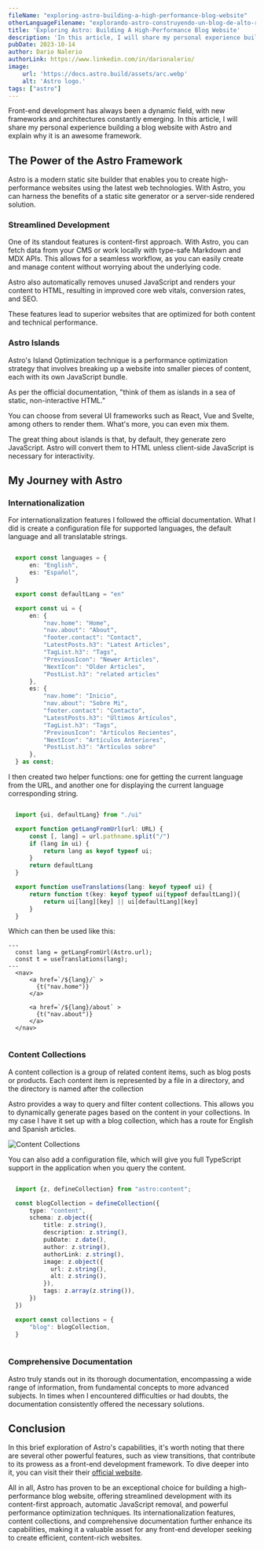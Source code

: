 ```yaml
---
fileName: "exploring-astro-building-a-high-performance-blog-website"
otherLanguageFilename: "explorando-astro-construyendo-un-blog-de-alto-rendimiento"
title: 'Exploring Astro: Building A High-Performance Blog Website'
description: 'In this article, I will share my personal experience building a blog website with Astro and explain why it is an awesome framework.'
pubDate: 2023-10-14
author: Dario Nalerio
authorLink: https://www.linkedin.com/in/darionalerio/
image:
    url: 'https://docs.astro.build/assets/arc.webp'
    alt: 'Astro logo.'
tags: ["astro"]
---
```


Front-end development has always been a dynamic field, with new frameworks and architectures constantly emerging. In this article, I will share my personal experience building a blog website with Astro and explain why it is an awesome framework.

## The Power of the Astro Framework

Astro is a modern static site builder that enables you to create high-performance websites using the latest web technologies. With Astro, you can harness the benefits of a static site generator or a server-side rendered solution.

### Streamlined Development

One of its standout features is content-first approach. With Astro, you can fetch data from your CMS or work locally with type-safe Markdown and MDX APIs. This allows for a seamless workflow, as you can easily create and manage content without worrying about the underlying code.

Astro also automatically removes unused JavaScript and renders your content to HTML, resulting in improved core web vitals, conversion rates, and SEO.

These features lead to superior websites that are optimized for both content and technical performance.

### Astro Islands

Astro's Island Optimization technique is a performance optimization strategy that involves breaking up a website into smaller pieces of content, each with its own JavaScript bundle.

As per the official documentation, "think of them as islands in a sea of static, non-interactive HTML."

You can choose from several UI frameworks such as React, Vue and Svelte, among others to render them. What's more, you can even mix them.

The great thing about islands is that, by default, they generate zero JavaScript. Astro will convert them to HTML unless client-side JavaScript is necessary for interactivity.

## My Journey with Astro

### Internationalization

For internationalization features I followed the official documentation. What I did is create a configuration file for supported languages, the default language and all translatable strings.

````typescript

  export const languages = {
      en: "English",
      es: "Español",
  }

  export const defaultLang = "en"

  export const ui = {
      en: {
          "nav.home": "Home",
          "nav.about": "About",
          "footer.contact": "Contact",
          "LatestPosts.h3": "Latest Articles",
          "TagList.h3": "Tags",
          "PreviousIcon": "Newer Articles",
          "NextIcon": "Older Articles",
          "PostList.h3": "related articles"
      },
      es: {
          "nav.home": "Inicio",
          "nav.about": "Sobre Mi",
          "footer.contact": "Contacto",
          "LatestPosts.h3": "Últimos Artículos",
          "TagList.h3": "Tags",
          "PreviousIcon": "Artículos Recientes",
          "NextIcon": "Artículos Anteriores",
          "PostList.h3": "Artículos sobre"
      },
  } as const;


````

I then created two helper functions: one for getting the current language from the URL, and another one for displaying the current language corresponding string.

````typescript

  import {ui, defaultLang} from "./ui"

  export function getLangFromUrl(url: URL) {
      const [, lang] = url.pathname.split("/")
      if (lang in ui) {
          return lang as keyof typeof ui;
      }
      return defaultLang
  }

  export function useTranslations(lang: keyof typeof ui) {
      return function t(key: keyof typeof ui[typeof defaultLang]){
          return ui[lang][key] || ui[defaultLang][key]
      }
  }


````

Which can then be used like this:

````astro
---
  const lang = getLangFromUrl(Astro.url);
  const t = useTranslations(lang);
---
  <nav>
      <a href=`/${lang}/` >
        {t("nav.home")}
      </a>
      
      <a href=`/${lang}/about` >
        {t("nav.about")}
      </a>
  </nav>


````

### Content Collections

A content collection is a group of related content items, such as blog posts or products. Each content item is represented by a file in a directory, and the directory is named after the collection

Astro provides a way to query and filter content collections. This allows you to dynamically generate pages based on the content in your collections.
In my case I have it set up with a blog collection, which has a route for English and Spanish articles.

![Content Collections](https://res.cloudinary.com/dhkyj5k4o/image/upload/v1697247614/astro-blog-page/making-a-blog/content-collections_nykqfv.webp)

You can also add a configuration file, which will give you full TypeScript support in the application when you query the content.

````typescript

  import {z, defineCollection} from "astro:content";

  const blogCollection = defineCollection({
      type: "content",
      schema: z.object({
          title: z.string(),
          description: z.string(),
          pubDate: z.date(),
          author: z.string(),
          authorLink: z.string(),
          image: z.object({
            url: z.string(),
            alt: z.string(),
          }),
          tags: z.array(z.string()),
      })
  })

  export const collections = {
      "blog": blogCollection,
  }
  
````

### Comprehensive Documentation

Astro truly stands out in its thorough documentation, encompassing a wide range of information, from fundamental concepts to more advanced subjects. In times when I encountered difficulties or had doubts, the documentation consistently offered the necessary solutions.

## Conclusion

In this brief exploration of Astro's capabilities, it's worth noting that there are several other powerful features, such as view transitions, that contribute to its prowess as a front-end development framework. To dive deeper into it, you can visit their their [official website](https://astro.build).

All in all, Astro has proven to be an exceptional choice for building a high-performance blog website, offering streamlined development with its content-first approach, automatic JavaScript removal, and powerful performance optimization techniques. Its internationalization features, content collections, and comprehensive documentation further enhance its capabilities, making it a valuable asset for any front-end developer seeking to create efficient, content-rich websites.